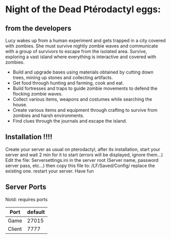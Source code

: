 # Night of the Dead Ptérodactyl eggs:
## from the developers
Lucy wakes up from a human experiment and gets trapped in a city covered with zombies. She must survive nightly zombie waves and communicate with a group of survivors to escape from the isolated area.
Survive, exploring a vast island where everything is interactive and covered with zombies.
- Build and upgrade bases using materials obtained by cutting down trees, mining up stones and collecting artifacts.
- Get food through hunting and farming, cook and eat.
- Build fortresses and traps to guide zombie movements to defend the flocking zombie waves.
- Collect various items, weapons and costumes while searching the house.
- Create various items and equipment through crafting to survive from zombies and harsh environments.
- Find clues through the journals and escape the island. 
## Installation !!!!
Create your server as usual on pterodactyl, after its installation, start your server and wait 2 min for it to start (errors will be displayed, ignore them...) Edit the file: Serversettings.ini in the server root (Server name, password server pass, etc...) then copy this file to: /LF/Saved/Config/ replace the existing one.
restart your server. Have fun

## Server Ports

Notd: requires ports

| Port    | default |
|---------|---------|
| Game    | 27015   |
| Client  | 7777    |
